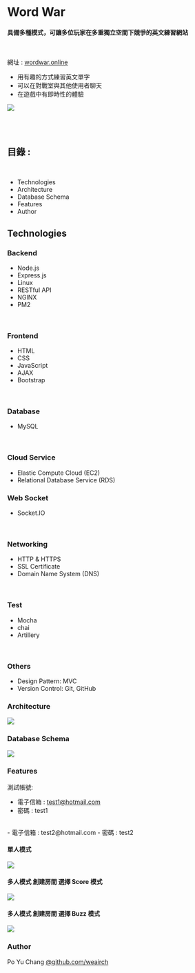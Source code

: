 # Word War
#### 具備多種模式，可讓多位玩家在多重獨立空間下競爭的英文練習網站
<br>

網址 : [wordwar.online](https://wordwar.online "網址:")

- 用有趣的方式練習英文單字
- 可以在對戰室與其他使用者聊天
- 在遊戲中有即時性的體驗



![](https://poyu0730.s3-ap-northeast-1.amazonaws.com/4EQLE06wlu.gif)

<br>
<br>

## 目錄 :

<br>

- Technologies
- Architecture
- Database Schema
- Features
- Author

## Technologies
### Backend
 - Node.js
 - Express.js
 - Linux
 - RESTful API
 - NGINX
 - PM2
<br>

### Frontend
 - HTML
 - CSS
 - JavaScript
 - AJAX
 - Bootstrap
<br>

### Database
 - MySQL
<br>

### Cloud Service
 - Elastic Compute Cloud (EC2)
 - Relational Database Service (RDS)

### Web Socket
 - Socket.IO
<br>

### Networking
 - HTTP & HTTPS
 - SSL Certificate 
 - Domain Name System (DNS)
<br>

### Test
- Mocha
- chai
- Artillery
<br>

### Others
 - Design Pattern: MVC
 - Version Control: Git, GitHub

### Architecture
![](https://poyu0730.s3-ap-northeast-1.amazonaws.com/%E7%B5%90%E6%A7%8B%E5%9C%96.png)

### Database Schema
![](https://poyu0730.s3-ap-northeast-1.amazonaws.com/%E8%B3%87%E6%96%99%E5%BA%AB%E6%9E%B6%E6%A7%8B.jpg)


### Features

測試帳號:
- 電子信箱 : test1@hotmail.com
- 密碼 : test1
<br>
- 電子信箱 : test2@hotmail.com
- 密碼 : test2

#### 單人模式
![](https://poyu0730.s3-ap-northeast-1.amazonaws.com/%E5%96%AE%E4%BA%BA%E6%A8%A1%E5%BC%8F.gif)

#### 多人模式 創建房間 選擇 Score 模式 
![](https://poyu0730.s3-ap-northeast-1.amazonaws.com/score%E6%A8%A1%E5%BC%8F.gif)

#### 多人模式 創建房間 選擇 Buzz 模式 
![](https://poyu0730.s3-ap-northeast-1.amazonaws.com/Buzz%E6%A8%A1%E5%BC%8F.gif)

### Author

Po Yu Chang [@github.com/weairch](https://github.com/weairch "github.com/weairch")


